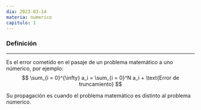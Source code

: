 ```yaml
---
dia: 2023-03-14
materia: numerico
capitulo: 1
---
```

### Definición
---
Es el error cometido en el pasaje de un problema matemático a uno númerico, por ejemplo:
$$ \sum_{i = 0}^{\infty} a_i = \sum_{i = 0}^N a_i + \text{Error de truncamiento} $$

Su propagación es cuando el problema matemático es distinto al problema númerico.